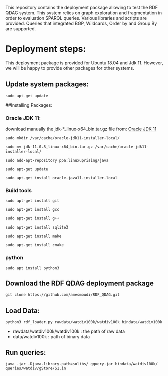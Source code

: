 This repository contains the deployment package allowing to test the RDF QDAG system. This system relies on graph exploration and fragmentation in order to evaluation SPARQL queries. Various libraries and scripts are provided. Queries that integrated BGP, Wildcards, Order by and Group By are supported.

# Deployment steps: 
This deployment package is provided for Ubuntu 18.04 and Jdk 11. However, we will be happy to provide other packages for other systems.

## Update system packages:

`sudo apt-get update`

##Installing Packages: 

### Oracle JDK 11:
download manually the jdk-*_linux-x64_bin.tar.gz file from: [Oracle JDK 11](https://www.oracle.com/java/technologies/javase-jdk11-downloads.html)

`sudo mkdir /var/cache/oracle-jdk11-installer-local/`

`sudo mv jdk-11.0.8_linux-x64_bin.tar.gz /var/cache/oracle-jdk11-installer-local/`

`sudo add-apt-repository ppa:linuxuprising/java`
 
`sudo apt-get update`

`sudo apt-get install oracle-java11-installer-local`


### Build tools

`sudo apt-get install git`

`sudo apt-get install gcc`

`sudo apt-get install g++`

`sudo apt-get install sqlite3`

`sudo apt-get install make `

`sudo apt-get install cmake`

### python 

`sudo apt install python3`

## Download the RDF QDAG deployment package

`git clone https://github.com/amesmoudi/RDF_QDAG.git`

## Load Data: 

`python3 rdf_loader.py rawdata/watdiv100k/watdiv100k bindata/watdiv100k`
* rawdata/watdiv100k/watdiv100k : the path of raw data
* data/watdiv100k : path of binary data

## Run queries: 
`java -jar -Djava.library.path=solibs/ gquery.jar bindata/watdiv100k/ queries/watdiv/gStore/S1.in`



